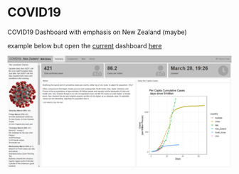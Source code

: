 # COVID19
COVID19 Dashboard with emphasis on New Zealand (maybe)

example below but open the [current](https://htmlpreview.github.io/?https://github.com/MattBixley/COVID19/blob/master/COVID19.html) dashboard [here](https://htmlpreview.github.io/?https://github.com/MattBixley/COVID19/blob/master/COVID19.html)

[![](images/sample_dashboard.png)](https://htmlpreview.github.io/?https://github.com/MattBixley/COVID19/blob/master/COVID19.html)

